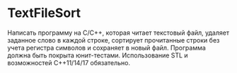 # TextFileSort
Написать программу на С/С++, которая читает текстовый файл, удаляет заданное слово в каждой строке, сортирует прочитанные строки без учета регистра символов и сохраняет в новый файл.
Программа должна быть покрыта юнит-тестами.
Использование STL и возможностей С++11/14/17 обязательно.
